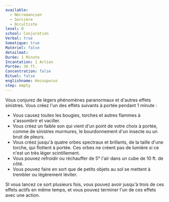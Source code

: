 ```yaml
---
available:
  - Nécromancien
  - Sorcière
  - Occultiste
level: 0
school: Conjuration
Verbal: true
Somatique: true
Matériel: false
detailmat:
Durée: 1 Minute
Incantation: 1 Action
Portée: 30 ft.
Concentration: false
Rituel: false
englishname: Hocuspocus
step: empty
---
```

Vous conjurez de légers phénomènes paranormaux et d'autres effets sinistres. Vous créez l'un des effets suivants à portée pendant 1 minute :

 - Vous causez toutes les bougies, torches et autres flammes à s'assombrir et vaciller.
 - Vous créez un faible son qui vient d'un point de votre choix à portée, comme de sinistres murmures, le bourdonnement d'un insecte ou un bruit de pleurs.
 - Vous créez jusqu'à quatre orbes spectraux et brillants, de la taille d'une torche, qui flottent à portée. Ces orbes ne créent pas de lumière si ce n'est un très léger scintillement.
 - Vous pouvez refroidir ou réchauffer de 5° l'air dans un cube de 10 ft. de côté.
 - Vous pouvez faire en sort que de petits objets au sol se mettent à trembler ou légèrement léviter.

SI vous lancez ce sort plusieurs fois, vous pouvez avoir jusqu'à trois de ces effets actifs en même temps, et vous pouvez terminer l'un de ces effets avec une action.

